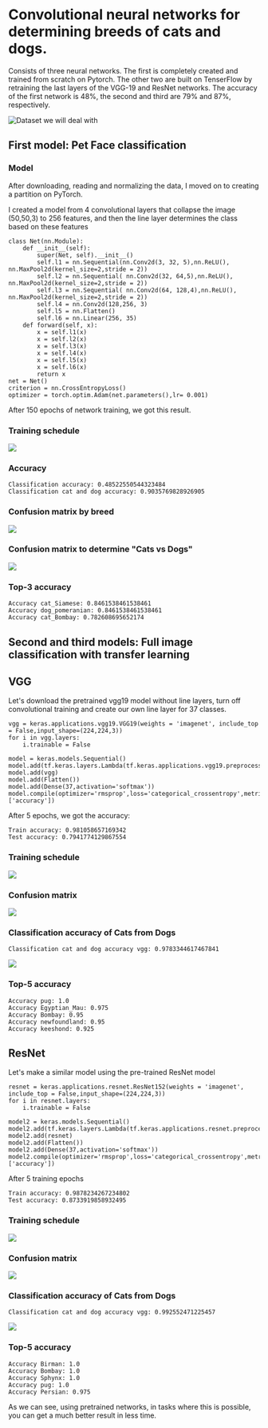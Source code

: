 # Convolutional neural networks for determining breeds of cats and dogs.


Consists of three neural networks. The first is completely created and trained from scratch on Pytorch. The other two are built on TenserFlow by retraining the last layers of the VGG-19 and ResNet networks. The accuracy of the first network is 48%, the second and third are 79% and 87%, respectively.

![Dataset we will deal with](images/data.png)

## First model: Pet Face classification

### Model

After downloading, reading and normalizing the data, I moved on to creating a partition on PyTorch.

I created a model from 4 convolutional layers that collapse the image (50,50,3) to 256 features, and then the line layer determines the class based on these features

```
class Net(nn.Module):
    def __init__(self):
        super(Net, self).__init__()
        self.l1 = nn.Sequential(nn.Conv2d(3, 32, 5),nn.ReLU(), nn.MaxPool2d(kernel_size=2,stride = 2)) 
        self.l2 = nn.Sequential( nn.Conv2d(32, 64,5),nn.ReLU(), nn.MaxPool2d(kernel_size=2,stride = 2))
        self.l3 = nn.Sequential( nn.Conv2d(64, 128,4),nn.ReLU(), nn.MaxPool2d(kernel_size=2,stride = 2))
        self.l4 = nn.Conv2d(128,256, 3)
        self.l5 = nn.Flatten()
        self.l6 = nn.Linear(256, 35)
    def forward(self, x):
        x = self.l1(x)
        x = self.l2(x)
        x = self.l3(x)
        x = self.l4(x)
        x = self.l5(x)
        x = self.l6(x)
        return x
net = Net()
criterion = nn.CrossEntropyLoss()
optimizer = torch.optim.Adam(net.parameters(),lr= 0.001)
```

After 150 epochs of network training, we got this result.

### Training schedule

![](images/faces_graph.png)

### Accuracy

```
Classification accuracy: 0.48522550544323484
Classification cat and dog accuracy: 0.9035769828926905
```

### Сonfusion matrix by breed

![](images/faces_conf_mat.png)

### Confusion matrix to determine "Cats vs Dogs"

![](faces_conf_dc.png)

### Top-3 accuracy

```
Accuracy cat_Siamese: 0.8461538461538461
Accuracy dog_pomeranian: 0.8461538461538461
Accuracy cat_Bombay: 0.782608695652174
```

## Second and third models: Full image classification with transfer learning

## VGG

Let's download the pretrained vgg19 model without line layers, turn off convolutional training and create our own line layer for 37 classes.

```
vgg = keras.applications.vgg19.VGG19(weights = 'imagenet', include_top = False,input_shape=(224,224,3))
for i in vgg.layers:
    i.trainable = False

model = keras.models.Sequential()
model.add(tf.keras.layers.Lambda(tf.keras.applications.vgg19.preprocess_input)) 
model.add(vgg)
model.add(Flatten())
model.add(Dense(37,activation='softmax'))
model.compile(optimizer='rmsprop',loss='categorical_crossentropy',metrics=['accuracy'])
```

After 5 epochs, we got the accuracy:

```
Train accuracy: 0.981058657169342
Test accuracy: 0.7941774129867554
```

### Training schedule

![](images/vgg_graph.png)

### Сonfusion matrix

![](images/vgg_conf_mat.png)

### Classification accuracy of Cats from Dogs

```
Classification cat and dog accuracy vgg: 0.9783344617467841
```

![](images/vgg_conf_dc.png)

### Top-5 accuracy

```
Accuracy pug: 1.0
Accuracy Egyptian_Mau: 0.975
Accuracy Bombay: 0.95
Accuracy newfoundland: 0.95
Accuracy keeshond: 0.925
```

## ResNet

Let's make a similar model using the pre-trained ResNet model

```
resnet = keras.applications.resnet.ResNet152(weights = 'imagenet', include_top = False,input_shape=(224,224,3))
for i in resnet.layers:
    i.trainable = False

model2 = keras.models.Sequential()
model2.add(tf.keras.layers.Lambda(tf.keras.applications.resnet.preprocess_input)) 
model2.add(resnet)
model2.add(Flatten())
model2.add(Dense(37,activation='softmax'))
model2.compile(optimizer='rmsprop',loss='categorical_crossentropy',metrics=['accuracy'])
```

After 5 training epochs

```
Train accuracy: 0.9878234267234802
Test accuracy: 0.8733919858932495
```

### Training schedule

![](images/resnet_graph.png)

### Сonfusion matrix

![](images/resnet_conf_mat.png)

### Classification accuracy of Cats from Dogs

```
Classification cat and dog accuracy vgg: 0.992552471225457
```

![](images/resnet_conf_dc.png)

### Top-5 accuracy

```
Accuracy Birman: 1.0
Accuracy Bombay: 1.0
Accuracy Sphynx: 1.0
Accuracy pug: 1.0
Accuracy Persian: 0.975
```

As we can see, using pretrained networks, in tasks where this is possible, you can get a much better result in less time.